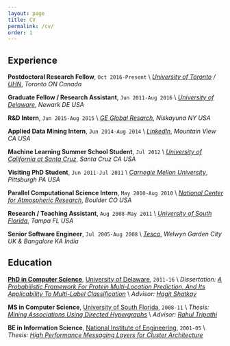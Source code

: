 ```yaml
---
layout: page
title: CV
permalink: /cv/
order: 1
---
```


## Experience

**Postdoctoral Research Fellow**, `Oct 2016-Present` \\
_[University of Toronto](https://www.utoronto.ca/) / [UHN](http://www.uhn.ca/)_, _Toronto ON Canada_ 

**Graduate Fellow / Research Assistant**, `Jun 2011-Aug 2016` \\
_[University of Delaware](http://www.udel.edu/)_, _Newark DE USA_ 

**R&D Intern**, `Jun 2015-Aug 2015` \\
_[GE Global Resarch](http://www.geglobalresearch.com/)_, _Niskayuna NY USA_

**Applied Data Mining Intern**, `Jun 2014-Aug 2014` \\
_[LinkedIn](https://www.linkedin.com/)_, _Mountain View CA USA_

**Machine Learning Summer School Student**, `Jul 2012` \\
_[University of California at Santa Cruz](https://www.ucsc.edu/)_, _Santa Cruz CA USA_

**Visiting PhD Student**, `Jun 2011-Jul 2011` \\
_[Carnegie Mellon University](http://www.cmu.edu/)_, _Pittsburgh PA USA_

**Parallel Computational Science Intern**, `May 2010-Aug 2010` \\
_[National Center for Atmospheric Research](https://ncar.ucar.edu/about-ncar)_, _Boulder CO USA_

**Research / Teaching Assistant**, `Aug 2008-May 2011` \\
_[University of South Florida](http://www.usf.edu/)_, _Tampa FL USA_

**Senior Software Engineer**, `Jul 2005-Aug 2008` \\
_[Tesco](http://www.tesco.com/)_, _Welwyn Garden City UK & Bangalore KA India_


## Education 

**[PhD in Computer Science](https://genealogy.math.ndsu.nodak.edu/id.php?id=209353)**, [University of Delaware](http://www.udel.edu/), `2011-16` \\
_Dissertation: [A Probabilistic Framework For Protein Multi-Location Prediction, And Its Applicability To Multi-Label Classification](http://gradworks.umi.com/10/19/10191681.html)_ \\
_Advisor: [Hagit Shatkay](https://www.eecis.udel.edu/~shatkay/)_

**MS in Computer Science**, [University of South Florida](http://www.usf.edu/), `2008-11` \\
_Thesis: [Mining Associations Using Directed Hypergraphs](http://scholarcommons.usf.edu/cgi/viewcontent.cgi?article=4540&context=etd)_ \\
_Advisor: [Rahul Tripathi]()_

**BE in Information Science**, [National Institute of Engineering](http://www.nie.ac.in/), `2001-05` \\
_Thesis: [High Performance Messaging Layers for Cluster Architecture]()_





